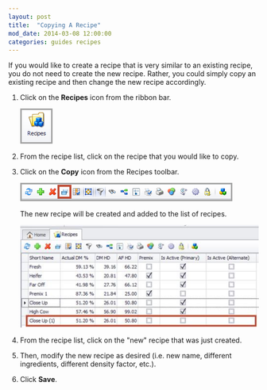 ```yaml
---
layout: post
title:  "Copying A Recipe"
mod_date: 2014-03-08 12:00:00
categories: guides recipes
---
```


If you would like to create a recipe that is very similar to an existing recipe, you do not need to create the new recipe. Rather, you could simply copy an existing recipe and then change the new recipe accordingly.

1.	Click on the **Recipes** icon from the ribbon bar.

	![](/assets/images/image129.png)

2.	From the recipe list, click on the recipe that you would like to copy.
3.	Click on the **Copy** icon from the Recipes toolbar.

	![](/assets/images/image159.png)

	The new recipe will be created and added to the list of recipes.

	![](/assets/images/image160.jpg)

4.	From the recipe list, click on the "new" recipe that was just created.
5.	Then, modify the new recipe as desired (i.e. new name, different ingredients, different density factor, etc.).
6.	Click **Save**.
